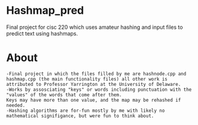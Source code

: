 # Hashmap_pred
Final project for cisc 220 which uses amateur hashing and input files to predict text using hashmaps.


# About
    -Final project in which the files filled by me are hashnode.cpp and hashmap.cpp (the main functionality files) all other work is 
    attributed to Professor Yarrington at the University of Delaware.
    -Works by assosciating "keys" or words including punctuation with the "values" of the words that come after them. 
    Keys may have more than one value, and the map may be rehashed if needed.
    -Hashing algorithms are for-fun mostly by me with likely no mathematical signifigance, but were fun to think about.
